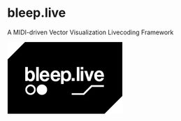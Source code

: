 # bleep.live
A MIDI-driven Vector Visualization Livecoding Framework


![alt text](https://raw.githubusercontent.com/alek/bleep/master/bleep.jpg)

